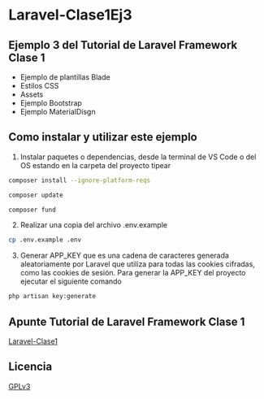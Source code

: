 # Laravel-Clase1Ej3
## Ejemplo 3 del Tutorial de Laravel Framework Clase 1

  * Ejemplo de plantillas Blade
  * Estilos CSS
  * Assets
  * Ejemplo Bootstrap
  * Ejemplo MaterialDisgn

## Como instalar y utilizar este ejemplo

1. Instalar paquetes o dependencias, desde la terminal de VS Code o del OS estando en la carpeta del proyecto tipear
```bash
composer install --ignore-platform-reqs
``` 
```bash
composer update
```
```bash
composer fund
 ```

2. Realizar una copia del archivo .env.example
```bash
cp .env.example .env
```

3. Generar APP_KEY que es una cadena de caracteres generada aleatoriamente por Laravel que utiliza para todas las cookies cifradas, como las cookies de sesión. Para generar la APP_KEY del proyecto ejecutar el siguiente comando
```bash
php artisan key:generate
```

## Apunte Tutorial de Laravel Framework Clase 1
[Laravel-Clase1](https://www.profmatiasgarcia.com.ar/uploads/tutoriales/Laravel-Clase1.pdf)

## Licencia
[GPLv3](https://www.gnu.org/licenses/gpl-3.0.en.html)

